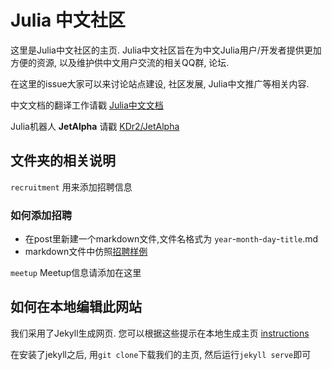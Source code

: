 # Julia 中文社区

这里是Julia中文社区的主页. Julia中文社区旨在为中文Julia用户/开发者提供更加方便的资源, 以及维护供中文用户交流的相关QQ群, 论坛.

在这里的issue大家可以来讨论站点建设, 社区发展, Julia中文推广等相关内容.

中文文档的翻译工作请戳 [Julia中文文档](https://github.com/JuliaCN/julia_zh_cn)

Julia机器人 **JetAlpha** 请戳 [KDr2/JetAlpha](https://github.com/KDr2/JetAlpha.jl)


## 文件夹的相关说明

`recruitment` 用来添加招聘信息

### 如何添加招聘

- 在post里新建一个markdown文件,文件名格式为 `year`-`month`-`day`-`title`.md
- markdown文件中仿照[招聘样例]()

`meetup` Meetup信息请添加在这里


## 如何在本地编辑此网站

我们采用了Jekyll生成网页. 您可以根据这些提示在本地生成主页 [instructions](https://help.github.com/articles/using-jekyll-with-pages)

在安装了jekyll之后, 用`git clone`下载我们的主页, 然后运行`jekyll serve`即可
